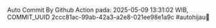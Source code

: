 Auto Commit By Github Action pada: 2025-05-09 13:31:02 WIB, COMMIT_UUID 2ccc81ac-99ab-42a3-a2e8-021ee98e1a9c #autohijau🗿
